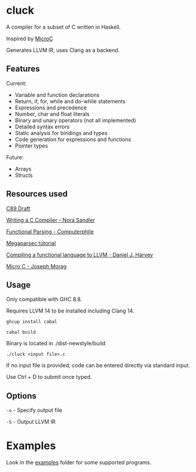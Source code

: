 # cluck

A compiler for a subset of C written in Haskell.

Inspired by [MicroC](https://blog.josephmorag.com/posts/mcc0/)

Generates LLVM IR, uses Clang as a backend.

## Features

Current:

- Variable and function declarations
- Return, if, for, while and do-while statements
- Expressions and precedence
- Number, char and float literals
- Binary and unary operators (not all implemented)
- Detailed syntax errors
- Static analysis for bindings and types
- Code generation for expressions and functions
- Pointer types

Future:

- Arrays
- Structs

## Resources used

[C89 Draft](https://port70.net/%7Ensz/c/c89/c89-draft.html)

[Writing a C Compiler - Nora Sandler](https://norasandler.com/2017/11/29/Write-a-Compiler.html)

[Functional Parsing - Computerphile](https://www.youtube.com/watch?v=dDtZLm7HIJs)

[Megaparsec tutorial](https://markkarpov.com/tutorial/megaparsec.html)

[Compiling a functional language to LLVM - Daniel J. Harvey](https://danieljharvey.github.io/posts/2023-02-08-llvm-compiler-part-1.html)

[Micro C - Joseph Morag](https://blog.josephmorag.com/posts/mcc0/)

## Usage

Only compatible with GHC 8.8.

Requires LLVM 14 to be installed including Clang 14.

```
ghcup install cabal
```

```
cabal build
```

Binary is located in ./dist-newstyle/build

```
./cluck <input file>.c
```

If no input file is provided, code can be entered directly via standard input.

Use Ctrl + D to submit once typed.

## Options

`-o` - Specify output file

`-S` - Output LLVM IR

# Examples

Look in the [examples](examples) folder for some supported programs.
